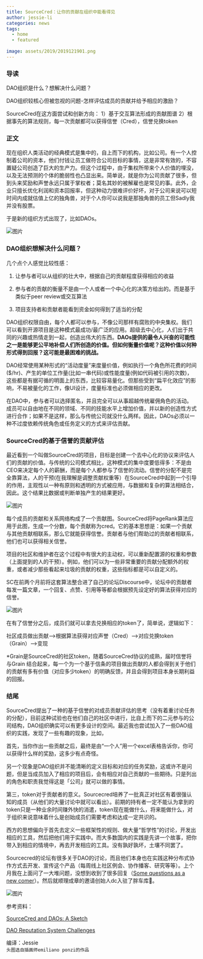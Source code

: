 ```yaml
---
title: SourceCred：让你的贡献在组织中能看得见
author: jessie-li
categories: news
tags:
  - home
  - featured
 
image: assets/2019/2019121901.png
---
```

### 导读

DAO组织是什么？想解决什么问题？

DAO组织较核心但被忽视的问题-怎样评估成员的贡献并给予相应的激励？

SourceCred在这方面尝试和创新方向：
1）基于交互算法形成的贡献图谱 
2）根据事先的算法规则，每一次贡献都可以获得信誉（Cred），信誉兑换token

### 正文

现在组织人类活动的经典模式是集中的，自上而下的机构，比如公司。有一个人控制着公司的资本，他们付钱让员工做符合公司目标的事情，这是非常有效的，不容置疑公司创造了巨大的生产力。但这个过程中，由于集权所带来个人价值的埋没，以及无法预测的个体的脆弱性也凸显出来。简单说，就是你为公司贡献了很多，但到头来奖励和声誉永远只属于掌权者；莫名其妙的被解雇也是常见的事。此外，企业只擅长优化利润和资本回报率，但这种动力很难评价好坏，对于公司来说可以短时间内成就估值上亿的独角兽，对于个人你可以说我是那独角兽的员工但Sadly我并没有股票。

于是新的组织方式出现了，比如DAOs。

![图片](/assets/2019/2019121902.png)

### DAO组织想解决什么问题？
几个点个人感觉比较性感：
1. 让参与者可以从组织的壮大中，根据自己的贡献程度获得相应的收益

2. 参与者的贡献的衡量不是由一个人或者一个中心化的决策方给出的。而是基于类似于peer review或交互算法

3. 项目支持者和贡献者能看到资金如何得到了适当的分配

DAO组织权限自由，每个人都可以参与，不像公司那样有腐败的中央集权。我们可以看到开源项目是这种模式最成功/最广泛的应用。超级去中心化，人们出于共同的兴趣或热情走到一起，创造出伟大的东西。**DAOs提供的最令人兴奋的可能性之一是能够更公平地补偿人们所创造的价值。但如何衡量价值呢？这种价值以何种形式得到回报？这可能是最困难的挑战。**

DAO经常使用某种形式的“活动度量”来度量价值，例如执行一个角色所花费的时间($/hr)、产生的单位工作量(比如一串代码)或性能度量(例如代码被引用的次数)，这些都是有据可循的明面上的东西，比较容易量化。但那些受到“扁平化效应”的影响，不易被量化的工作，像UI设计，度量标准也必须做相应的更改。

在DAO中，参与者可以选择匿名，并且完全可以从事超越传统雇佣角色的活动。成员可以自由地在不同的领域、不同的技能水平上增加价值，并以新的创造性方式进行合作；如果不是这样，那么与传统公司就没什么两样。因此，DAOs必须以一种不过度依赖传统角色或任务定义的方式来评估贡献。

### SourceCred的基于信誉的贡献评估
最近看到一个叫做SourceCred的项目，目标是创建一个去中心化的协议来评估人们的贡献的价值。与传统的公司模式相比，这种模式的集中度要低得多：不是由CEO来决定每个人的薪酬，而是每个人都参与了信誉的流动。信誉的分配不是完全靠算法，人的干预(在我理解是调整贡献权重等）在SourceCred中起到一个引导的作用，主观性以一种有原则和透明的方式被应用，与数据和复杂的算法相结合，因此。这个结果比数据或判断单独产生的结果更好。

![图片](/assets/2019/2019121903.png)

每个成员的贡献和关系网络构成了一个贡献图。SourceCred将PageRank算法应用于此图，生成一个分数，每个贡献称为cred。它的基本思想是：如果一个贡献与其他贡献相联系，那么它就能获得信誉。贡献者与他们帮助过的贡献者相联系，他们也可以获得相关信誉。

项目的社区和维护者在这个过程中有很大的主动权，可以重新配置源的权重和参数（上面提到的人的干预）。例如，他们可以为一些非常重要的贡献分配额外的权重，或者减少那些看起来垃圾的贡献的权重，这些指标都是可以自定义的。

SC在前两个月前将这套算法整合进了自己的论坛Discourse中，论坛中的贡献者每发一篇文章，一个回复、点赞、引用等等都会根据预先设定好的算法获得对应的信誉。

![图片](/assets/2019/2019121904.png)

在有了信誉分之后，成员们就可以拿去兑换相应的token了，简单说，逻辑如下：

社区成员做出贡献-->根据算法获得对应声誉（Cred）-->对应兑换token（Grain）-->变现

*Grain是SourceCred的社区token，随着SourceCred协议的成熟，届时信誉将与Grain 结合起来，每一个为一个基于信条的项目做出贡献的人都会得到关于他们的贡献有多有价值（对应多少token）的明确反馈，并且会得到项目本身长期利益的回报。

### 结尾
SourceCred提出了一种的基于信誉的对成员贡献评估的思考（没有着重讨论任务的分配），目前这种试验也在他们自己的社区中进行，比自上而下的二元参与的公司结构，DAO组织确实可以有更多设计的空间。最近我也尝试加入了一些DAO组织的实践，发现了一些有趣的现象，比如，

首先，当你作出一些贡献之后，最终是由“一个人”用一个excel表格告诉你，你可以获得什么样的奖励，这多少有点奇怪。

另一个现象是DAO组织并不能清晰的定义目标和对应的任务奖励，这或许不是问题，但是当成员加入了相应的项目后，会有相应对自己贡献的一些期待。只是列出的角色和职责我觉得这是「公司」就可以做的事情。

第三，token对于贡献者的意义。Sourcecred培养了一批真正对社区有着很强认知的成员（从他们的大量讨论中就可以看出）。前期的持有者一定不能认为拿到的token只是一种业余时间赚外快的消遣，token现在能做什么，将来能做什么，对于组织来说意味着什么是创始成员们需要考虑和达成一定共识的。

西方的思想偏向于首先去定义一些框架性的规则、做大量“哲学性”的讨论，开发出相应的工具，然后把他们用于实践中。而大多数国内的实践是先讲一个故事，把你带入到相应的情境中，再去开发相应的工具。没有孰好孰坏，土壤不同罢了。

Sourcecred的论坛有很多关于DAO的讨论，而且他们本身也在实践这种分布式协作方式去开发、宣传这个产品（每周线上社区例会、协作播客、研究等等）。上个月我在上面问了一大堆问题，没想到收到了很多回复（[Some questions as a new comer](https://discourse.sourcecred.io/t/some-questions-as-a-new-comer/337/3)）。然后就顺理成章的邀请创始人dc入驻了胖车库🤩。

![图片](/assets/2019/2019121905.png)

参考资料：

[SourceCred and DAOs: A Sketch](https://discourse.sourcecred.io/t/sourcecred-and-daos-a-sketch/161/6)

[DAO Reputation System Challenges](https://discourse.sourcecred.io/t/dao-reputation-system-challenges/165)

编译：Jessie  
```头图选自插画师emiliano ponzi的作品```
